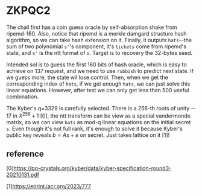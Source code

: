 # ZKPQC2

The chall first has a coin guess oracle by self-absorption shake from ripemd-160. Also, notice that ripemd is a merkle damgard structure hash algorithm, so we can take hash extension on it.
Finally, it outputs `hats`--the sum of two polynomial `s'`'s component, it's `tickets` come from ripemd's state, and `s'` is the ntt format of `s`. Target is to recovery the 32-bytes seed.

Intended sol is to guess the first 160 bits of hash oracle, which is easy to achieve on 137 request, and we need to use `rubbish` to predict next state. If we guess more, the state wil lose control. Then, when we get the corresponding index of `hats`, if we get enough `hats`, we can just solve this linear equations. However, after test we can only get less than 500 useful combination. 

The Kyber's q=3329 is carefully selected. There is a 256-th roots of unity -- 17 in $X^{256} + 1$ [0], the ntt transform can be view as a special vandermonde matrix, so we can view `hats` as mod-q linear equations on the initial secret `s`. Even though it's not full rank, it's enough to solve it because Kyber's public key reveals $b = As + e$ on secret. Just takes lattice on it [1]!

## reference
[0]https://pq-crystals.org/kyber/data/kyber-specification-round3-20210131.pdf

[1]https://eprint.iacr.org/2023/777